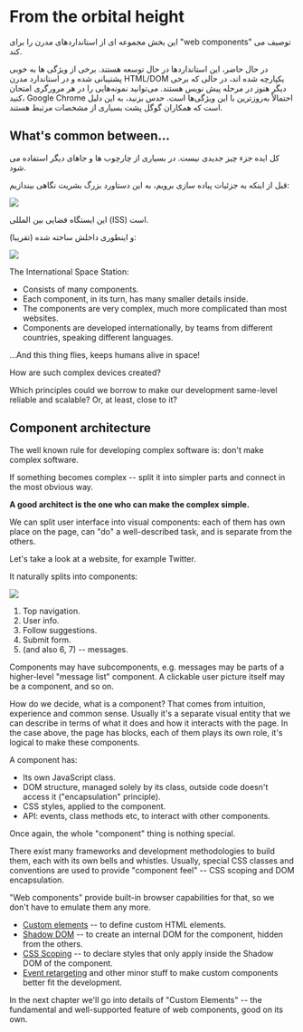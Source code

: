 # From the orbital height

این بخش مجموعه ای از استانداردهای مدرن را برای  "web components" توصیف می کند.

در حال حاضر، این استانداردها در حال توسعه هستند. برخی از ویژگی ها به خوبی پشتیبانی شده و در استاندارد مدرن HTML/DOM یکپارچه شده اند، در حالی که برخی دیگر هنوز در مرحله پیش نویس هستند. می‌توانید نمونه‌هایی را در هر مرورگری امتحان کنید، Google Chrome احتمالاً به‌روزترین با این ویژگی‌ها است. حدس بزنید، به این دلیل است که همکاران گوگل پشت بسیاری از مشخصات مرتبط هستند.

## What's common between...

کل ایده جزء چیز جدیدی نیست. در بسیاری از چارچوب ها و جاهای دیگر استفاده می شود.

قبل از اینکه به جزئیات پیاده سازی برویم، به این دستاورد بزرگ بشریت نگاهی بیندازیم:

![](satellite.jpg)

این ایستگاه فضایی بین المللی (ISS) است.

و اینطوری داخلش ساخته شده (تقریبا):

![](satellite-expanded.jpg)

The International Space Station:
- Consists of many components.
- Each component, in its turn, has many smaller details inside.
- The components are very complex, much more complicated than most websites.
- Components are developed internationally, by teams from different countries, speaking different languages.

...And this thing flies, keeps humans alive in space!

How are such complex devices created?

Which principles could we borrow to make our development same-level reliable and scalable? Or, at least, close to it?

## Component architecture

The well known rule for developing complex software is: don't make complex software.

If something becomes complex -- split it into simpler parts and connect in the most obvious way.

**A good architect is the one who can make the complex simple.**

We can split user interface into visual components: each of them has own place on the page, can "do" a well-described task, and is separate from the others.

Let's take a look at a website, for example Twitter.

It naturally splits into components:

![](web-components-twitter.svg)

1. Top navigation.
2. User info.
3. Follow suggestions.
4. Submit form.
5. (and also 6, 7) -- messages.

Components may have subcomponents, e.g. messages may be parts of a higher-level "message list" component. A clickable user picture itself may be a component, and so on.

How do we decide, what is a component? That comes from intuition, experience and common sense. Usually it's a separate visual entity that we can describe in terms of what it does and how it interacts with the page. In the case above, the page has blocks, each of them plays its own role, it's logical to make these components.

A component has:
- Its own JavaScript class.
- DOM structure, managed solely by its class, outside code doesn't access it ("encapsulation" principle).
- CSS styles, applied to the component.
- API: events, class methods etc, to interact with other components.

Once again, the whole "component" thing is nothing special.

There exist many frameworks and development methodologies to build them, each with its own bells and whistles. Usually, special CSS classes and conventions are used to provide "component feel" -- CSS scoping and DOM encapsulation.

"Web components" provide built-in browser capabilities for that, so we don't have to emulate them any more.

- [Custom elements](https://html.spec.whatwg.org/multipage/custom-elements.html#custom-elements) -- to define custom HTML elements.
- [Shadow DOM](https://dom.spec.whatwg.org/#shadow-trees) -- to create an internal DOM for the component, hidden from the others.
- [CSS Scoping](https://drafts.csswg.org/css-scoping/) -- to declare styles that only apply inside the Shadow DOM of the component.
- [Event retargeting](https://dom.spec.whatwg.org/#retarget) and other minor stuff to make custom components better fit the development.

In the next chapter we'll go into details of "Custom Elements" -- the fundamental and well-supported feature of web components, good on its own.
